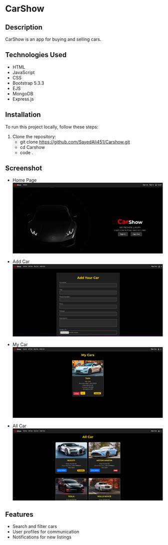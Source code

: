 # CarShow

## Description
CarShow is an app for buying and selling cars. 


## Technologies Used
- HTML
- JavaScript
- CSS
- Bootstrap 5.3.3
- EJS
- MongoDB
- Express.js


## Installation
To run this project locally, follow these steps:
1. Clone the repository:
   - git clone https://github.com/SayedAli451/Carshow.git
   - cd Carshow
   - code .


## Screenshot
- Home Page
![alt text](HomePage-1.png)

- Add Car
![alt text](addCar.png)

- My Car
![alt text](MYCAR2.png)

- All Car 
![alt text](ALLCAR2.png)

 ## Features
- Search and filter cars
- User profiles for communication
- Notifications for new listings


